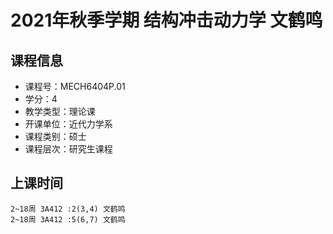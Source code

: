 # 2021年秋季学期 结构冲击动力学 文鹤鸣






## 课程信息

- 课程号：MECH6404P.01
- 学分：4
- 教学类型：理论课
- 开课单位：近代力学系
- 课程类别：硕士
- 课程层次：研究生课程

## 上课时间

```
2~18周 3A412 :2(3,4) 文鹤鸣
2~18周 3A412 :5(6,7) 文鹤鸣
```

